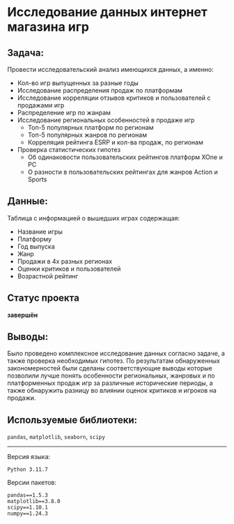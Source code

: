 # Исследование данных интернет магазина игр

## Задача:
Провести исследовательский анализ имеющихся данных, а именно:
- Кол-во игр выпущенных за разные годы
- Исследование распределения продаж по платформам
- Исследование корреляции отзывов критиков и пользователей с продажами игр
- Распределение игр по жанрам
- Исследование региональных особенностей в продаже игр
    - Топ-5 популярных платформ по регионам
    - Топ-5 популярных жанров по регионам
    - Корреляция рейтинга ESRP и кол-ва продаж, по регионам
- Проверка статистических гипотез
    - Об одинаковости пользовательских рейтингов платформ XOne и PC
    - О разности в пользовательских рейтингах для жанров Action и Sports
## Данные:
Таблица с информацией о вышедших играх содержащая:
 - Название игры
 - Платформу
 - Год выпуска
 - Жанр
 - Продажи в 4х разных регионах
 - Оценки критиков и пользователей
 - Возрастной рейтинг
## Статус проекта
**завершён**

## Выводы:
Было проведено комплексное исследование данных согласно задаче, а также проверка необходимых гипотез. По результатам обнаруженных закономерностей были сделаны соответствующие выводы которые позволили лучше понять особенности региональных, жанровых и по платформенных продаж игр за различные исторические периоды, а также обнаружить разницу во влиянии оценок критиков и игроков на продажи.

## Используемые библиотеки:
`pandas`, `matplotlib`, `seaborn`, `scipy`
***
Версия языка:
```
Python 3.11.7
```

Версии пакетов:
```
pandas==1.5.3
matplotlib==3.8.0
scipy==1.10.1
numpy==1.24.3
```
